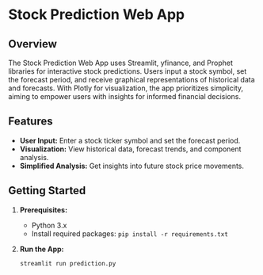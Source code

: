 # Stock Prediction Web App

## Overview

The Stock Prediction Web App uses Streamlit, yfinance, and Prophet libraries for interactive stock predictions. Users input a stock symbol, set the forecast period, and receive graphical representations of historical data and forecasts. With Plotly for visualization, the app prioritizes simplicity, aiming to empower users with insights for informed financial decisions.

## Features

- **User Input:** Enter a stock ticker symbol and set the forecast period.
- **Visualization:** View historical data, forecast trends, and component analysis.
- **Simplified Analysis:** Get insights into future stock price movements.

## Getting Started

1. **Prerequisites:**
   - Python 3.x
   - Install required packages: `pip install -r requirements.txt`

2. **Run the App:**
   ```bash
   streamlit run prediction.py
